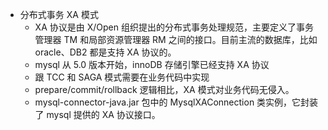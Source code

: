 - 分布式事务 XA 模式
    - XA 协议是由 X/Open 组织提出的分布式事务处理规范，主要定义了事务管理器 TM 和局部资源管理器 RM 之间的接口。目前主流的数据库，比如 oracle、DB2 都是支持 XA 协议的。
    - mysql 从 5.0 版本开始，innoDB 存储引擎已经支持 XA 协议
    - 跟 TCC 和 SAGA 模式需要在业务代码中实现
    - prepare/commit/rollback 逻辑相比，XA 模式对业务代码无侵入。
    - mysql-connector-java.jar 包中的 MysqlXAConnection 类实例，它封装了 mysql 提供的 XA 协议接口。
